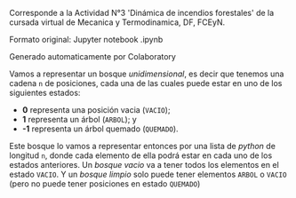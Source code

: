 Corresponde a la Actividad N°3 'Dinámica de incendios forestales' de la cursada virtual de Mecanica y Termodinamica, DF, FCEyN.

Formato original: Jupyter notebook .ipynb

Generado automaticamente por Colaboratory


Vamos a representar un bosque *unidimensional*, es decir que tenemos una cadena `n` de posiciones,
cada una de las cuales puede estar en uno de los siguientes estados:

+ **0** representa una posición vacia (`VACIO`);
+ **1** representa un árbol (`ARBOL`); y
+ **-1** representa un árbol quemado (`QUEMADO`).

Este bosque lo vamos a representar entonces por una lista de *python* de longitud `n`,
donde cada elemento de ella podrá estar en cada uno de los estados anteriores.
Un *bosque vacio* va a tener todos los elementos en el estado `VACIO`.
Y un *bosque limpio* solo puede tener elementos `ARBOL` o `VACIO` (pero no puede tener posiciones en estado `QUEMADO`)